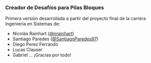 ### Creador de Desafíos para Pilas Bloques

Primera versión desarrollada a partir del proyecto final de la carrera Ingeniería en Sistemas de:
- Nicolás Rainhart ([@nrainhart](https://github.com/nrainhart))
- Santiago Paredes ([@SantiagoParedes97](https://github.com/SantiagoParedes97))
- Diego Perez Ferrando
- Lucas Clauser
- Gabriel ...
¡Gracias por todo!
